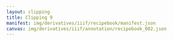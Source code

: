 ```yaml
---
layout: clipping
title: Clipping 9
manifest: img/derivatives/iiif/recipebook/manifest.json
canvas: img/derivatives/iiif/annotation/recipebook_002.json
---
```


